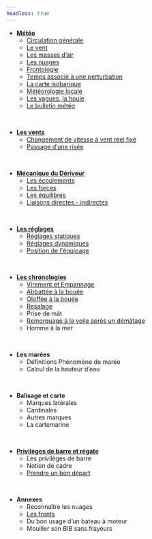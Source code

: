 ```yaml
---
headless: true
---
```


- [**Météo**]({{<relref"/docs/meteorology">}})
    - [Circulation générale]({{<relref"/docs/meteorology/general_circulation">}})
    - [Le vent]({{<relref"/docs/meteorology/wind">}})
    - [Les masses d’air]({{<relref"/docs/meteorology/air_volumes">}})
    - [Les nuages]({{<relref"/docs/meteorology/clouds">}})
    - [Frontologie]({{<relref"/docs/meteorology/frontology">}})
    - [Temps associé à une perturbation]({{<relref"/docs/meteorology/weather_associated_with_a_perturbation">}})
    - [La carte isobarique]({{<relref"/docs/meteorology/isobaric_map">}})
    - [Météorologie locale]({{<relref"/docs/meteorology/local_weather">}})
    - [Les vagues, la houle]({{<relref"/docs/meteorology/waves_and_swell">}})
    - [Le bulletin météo]({{<relref"/docs/meteorology/weather_report">}})
<br/>

- [**Les vents**]({{<relref"/docs/winds">}})
    - [Changement de vitesse à vent réel fixé]({{<relref"/docs/winds/changing_speed_with_fixed_real_wind_speed">}})
    - [Passage d’une risée]({{<relref"/docs/winds/gust_of_wind">}})
<br/>

- [**Mécanique du Dériveur**]({{<relref"/docs/dinghy_mecanic">}})
    - [Les écoulements]({{<relref"/docs/dinghy_mecanic/flows">}})
    - [Les forces]({{<relref"/docs/dinghy_mecanic/strengths">}})
    - [Les équilibres]({{<relref"/docs/dinghy_mecanic/balance">}})
    - [Liaisons directes - indirectes]({{<relref"/docs/dinghy_mecanic/direct-indirect-links">}})
<br/>

- [**Les réglages**]({{<relref"/docs/settings">}})
    - [Réglages statiques]({{<relref"/docs/settings/statics">}})
    - [Réglages dynamiques]({{<relref"/docs/settings/dynamics">}})
    - [Position de l'équipage]({{<relref"/docs/settings/positions">}})
<br/>

- [**Les chronologies**]({{<relref"/docs/chronologies">}})
    - [Virement et Empannage]({{<relref"/docs/chronologies/tacking_and_gybing">}})
    - [Abbattée à la bouée]({{<relref"/docs/chronologies/abattee">}})
    - [Oloffée à la bouée]({{<relref"/docs/chronologies/oloffee">}})
    - [Resalage]({{<relref"/docs/chronologies/resalage">}})
    - Prise de mât
    - [Remorquage à la voile après un démâtage]({{<relref"/docs/chronologies/dematage">}})
    - Homme à la mer
<br/>

- **Les marées**
    - Définitions Phénomène de marée 
    - Calcul de la hauteur d’eau
<br/>

- **Balisage et carte**
    - Marques latérales
    - Cardinales
    - Autres marques
    - La cartemarine
<br/>

- [**Privilèges de barre et régate**]({{<relref"/docs/regatta">}})
    - Les privilèges de barre
    - Notion de cadre
    - [Prendre un bon départ]({{<relref"/docs/regatta/getting_off_to_a_good_start">}})
<br/>

- **Annexes**
    - Reconnaître les nuages
    - [Les fronts]({{<relref"/docs/annexes/annexe-fronts">}})
    - Du bon usage d’un bateau à moteur
    - Mouiller son BIB sans frayeurs
<br/>
